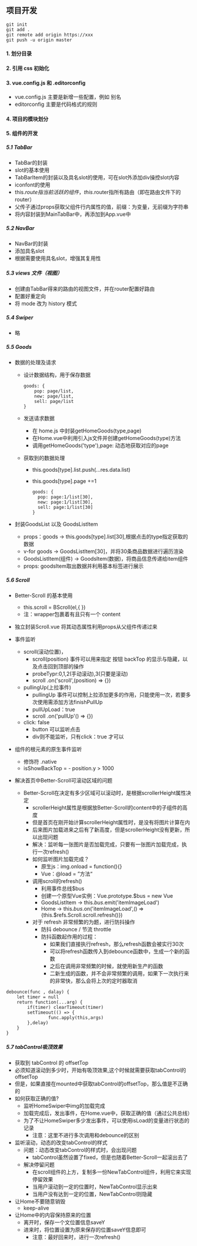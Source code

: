 ## 项目开发

```
git init
git add .
git remote add origin https://xxx
git push -u origin master
```

#### 1. 划分目录

#### 2. 引用 css 初始化

#### 3. vue.config.js 和 .editorconfig

- vue.config.js 主要是新增一些配置，例如 别名
- editorconfig 主要是代码格式的规则

#### 4. 项目的模块划分

#### 5. 组件的开发

##### 5.1 TabBar

- TabBar的封装
- slot的基本使用
- TabBarItem的封装以及具名slot的使用，可在slot外添加div操控slot内容
- iconfont的使用
- this.$route指当前活跃的组件，this.$router指所有路由（即在路由文件下的router）
- 父传子通过props获取父组件行内属性的值，前缀：为变量，无前缀为字符串
- 将内容封装到MainTabBar中，再添加到App.vue中

##### 5.2 NavBar

- NavBar的封装
- 添加具名slot
- 根据需要使用具名slot，增强其复用性

##### 5.3 views 文件（视图）

- 创建由TabBar得来的路由的视图文件，并在router配置好路由
- 配置好重定向
- 将 mode 改为 history 模式

##### 5.4 Swiper

- 略

##### 5.5 Goods

- 数据的处理及请求

  - 设计数据结构，用于保存数据

    ```vue
    goods: {
    	pop: page/list,
    	new: page/list,
    	sell: page/list
    }
    ```

  - 发送请求数据

    - 在 home.js 中封装getHomeGoods(type,page)
    - 在Home.vue中利用引入js文件并创建getHomeGoods(type)方法
    - 调用getHomeGoods('type'),page: 动态地获取对应的page

  - 获取到的数据处理

    - this.goods[type].list.push(...res.data.list)

    - this.goods[type].page +=1

      ```vue
      goods: {
      	pop: page:1/list[30],
      	new: page:1/list[30],
      	sell: page:1/list[30]
      }
      ```

- 封装GoodsList 以及 GoodsListItem
  - props：goods -> this.goods[type].list[30],根据点击的type指定获取的数据
  - v-for goods -> GoodsListItem[30]，并将30条商品数据进行遍历渲染
  - GoodsListItem(组件) -> GoodsItem(数据)，将商品信息传递给item组件
  - props: goodsItem取出数据并利用基本标签进行展示

##### 5.6 Scroll

- Better-Scroll 的基本使用
  - this.scroll = BScroll(el,{ })
  - 注：wrapper包裹着有且只有一个 content
- 独立封装Scroll.vue 将其动态属性利用props从父组件传递过来
- 事件监听
  - scroll(滚动位置)，
    - scroll(position) 事件可以用来指定 按钮 backTop 的显示与隐藏，以及点击回到顶部的操作
    - probeTypr:0,1,2(手动滚动),3(只要是滚动)
    - scroll .on('scroll',(position) => {})
  - pullingUp(上拉事件)
    - pullingUp 事件可以控制上拉添加更多的作用，只能使用一次，若要多次使用需添加方法finishPullUp
    - pullUpLoad：true
    - scroll .on('pullUp'() => {})
  - click: false
    - button 可以监听点击
    - div则不能监听，只有click：true 才可以
- 组件的根元素的原生事件监听
  - 修饰符 .native
  - isShowBackTop = - position.y > 1000

- 解决首页中Better-Scroll可滚动区域的问题
  - Better-Scroll在决定有多少区域可以滚动时，是根据scrollerHeight属性决定
    - scrollerHeight属性是根据放Better-Scroll的content中的子组件的高度
    - 但是首页在刚开始计算scrollerHeight属性时，是没有将图片计算在内
    - 后来图片加载进来之后有了新高度，但是scrollerHeight没有更新，所以出现问题
    - 解决：监听每一张图片是否加载完成，只要有一张图片加载完成，执行一次refresh()
    - 如何监听图片加载完成？
      - 原生js：img.onload = function(){}
      - Vue：@load = ”方法“
    - 调用scroll的refresh()
      - 利用事件总线$bus
      - 创建一个原型Vue实例：Vue.prototype.$bus = new Vue
      - GoodsListItem -> this.$bus.$emit('itemImageLoad')
      - Home -> this.$bus.$on('itemImageLoad',() => {this.$refs.Scroll.scroll.refresh()})
    - 对于 refresh 非常频繁的为题，进行防抖操作
      - 防抖 debounce / 节流 throttle
      - 防抖函数起作用的过程：
        - 如果我们直接执行refresh，那么refresh函数会被实行30次
        - 可以将refresh函数传入到debounce函数中，生成一个新的函数
        - 之后在调用非常频繁的时候，就使用新生产的函数
        - 二新生成的函数，并不会非常频繁的调用，如果下一次执行来的非常快，那么会将上次的定时器取消

```vue
debounce(func , dalay) {
	let timer = null
	return function(...arg) {
		if(timer) clearTimeout(timer)
		setTimeout(() => {
				func.apply(this,args)
		},delay)
	}
}
```

##### 5.7 tabControl吸顶效果

- 获取到 tabControl 的 offsetTop
- 必须知道滚动到多少时，开始有吸顶效果,这个时候就需要获取tabControl的offsetTop
- 但是，如果直接在mounted中获取tabControl的offsetTop，那么值是不正确的
- 如何获取正确的值?
  - 监听HomeSwiper中img的加载完成
  - 加载完成后，发出事件，在Home.vue中，获取正确的值（通过公共总线）
  - 为了不让HomeSwiper多少发出事件，可以使用isLoad的变量进行状态的记录
    - 注意：这里不进行多次调用和debounce的区别
- 监听滚动，动态的改变tabControl的样式
  - 问题：动态改变tabControl的样式时，会出现问题
    - tabControl虽然设置了fixed，但是也随着Better-Scroll一起滚出去了
  - 解决停留问题
    - 在scroll组件的上方，复制多一份NewTabControl组件，利用它来实现停留效果
    - 当用户滚动到一定的位置时，NewTabControl显示出来
    - 当用户没有达到一定的位置，NewTabControl则隐藏
- 让Home不要随意销毁
  - keep-alive
- 让Home中的内容保持原来的位置
  - 离开时，保存一个文位置信息saveY
  - 进来时，将位置设置为原来保存的位置saveY信息即可
    - 注意：最好回来时，进行一次refresh()